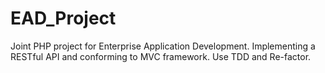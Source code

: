 # EAD_Project
Joint PHP project for Enterprise Application Development.  Implementing a RESTful API and conforming to MVC framework. Use TDD and Re-factor. 
